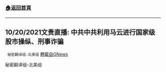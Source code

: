###  [:house:返回首頁](https://github.com/ourhimalayas/txt)
---


## 10/20/2021文贵直播: 中共中共利用马云进行国家级股市操纵、刑事诈骗
` 秘密翻译组-北美组` [轉載自GNews](https://gnews.org/zh-hans/1606856/)

秘密翻译组-北美组
